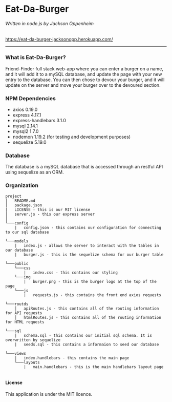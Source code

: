 # Eat-Da-Burger

###### Written in node.js by Jackson Oppenheim

https://eat-da-burger-jacksonopp.herokuapp.com/

---

### What is Eat-Da-Burger?

Friend-Finder full stack web-app where you can enter a burger on a name, and it will add it to a mySQL database, and update the page with your new entry to the database. You can then chose to devour your burger, and it will update on the server and move your burger over to the devoured section.

### NPM Dependencies

-  axios 0.19.0
-  express 4.17.1
-  express-handlebars 3.1.0
-  mysql 2.14.1
-  mysql2 1.7.0
-  nodemon 1.19.2 (for testing and development purposes)
-  sequelize 5.19.0

### Database

The database is a mySQL database that is accessed through an restful API using sequelize as an ORM.

### Organization

```
project
│   README.md
│   package.json
|   LICENSE - this is our MIT license
│   server.js - this our express server
│
└───config
    |   config.json - this contains our configuration for connecting to our sql database

└───models
    |   index.js - allows the server to interact with the tables in our database
    |   burger.js - this is the sequelize schema for our burger table

└───public
    └───css
        |   index.css - this contains our styling
    └───img
        |   burger.png - this is the burger logo at the top of the page
    └───js
        |   requests.js - this contains the front end axios requests

└───routds
    │   apiRoutes.js - this contains all of the routing information for API requests
    │   htmlRoutes.js - this contains all of the routing information for HTML requests

└───sql
    |   schema.sql - this contains our initial sql schema. It is overwritten by sequelize
    |   seeds.sql - this contains a informaion to seed our database

└───views
    │   index.handlebars - this contains the main page
    └───layouts
        |   main.handlebars - this is the main handlebars layout page


```

#### License

This application is under the MIT licence.

